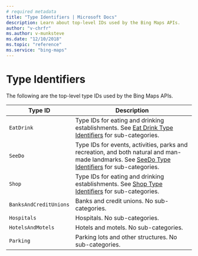 ```yaml
---
# required metadata
title: "Type Identifiers | Microsoft Docs"
description: Learn about top-level IDs used by the Bing Maps APIs.
author: "v-chrfr"
ms.author: v-munksteve
ms.date: "12/10/2018"
ms.topic: "reference"
ms.service: "bing-maps"
---
```


# Type Identifiers

The following are the top-level type IDs used by the Bing Maps APIs.

Type ID | Description  
---------|---------
`EatDrink` | Type IDs for eating and drinking establishments. See [Eat Drink Type Identifiers](eat-drink-types.md) for sub-categories.
`SeeDo` | Type IDs for events, activities, parks and recreation, and both natural and man-made landmarks. See [SeeDo Type Identifiers](see-do-types.md) for sub-categories.
`Shop` | Type IDs for eating and drinking establishments. See [Shop Type Identifiers](shop-types.md) for sub-categories.  
`BanksAndCreditUnions`| Banks and credit unions. No sub-categories.
`Hospitals` | Hospitals. No sub-categories.
`HotelsAndMotels` | Hotels and motels. No sub-categories.
`Parking` | Parking lots and other structures. No sub-categories.